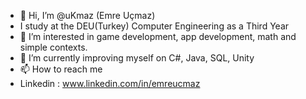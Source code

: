 - 👋 Hi, I’m @uKmaz (Emre Uçmaz)
- I study at the DEU(Turkey) Computer Engineering as a Third Year
- 👀 I’m interested in game development, app development, math and simple contexts.
- 🌱 I’m currently improving myself on C#, Java, SQL, Unity
- 📫 How to reach me
- Linkedin : www.linkedin.com/in/emreucmaz


